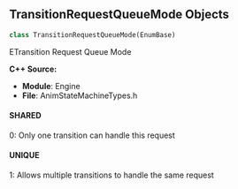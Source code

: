 ## TransitionRequestQueueMode Objects

```python
class TransitionRequestQueueMode(EnumBase)
```

ETransition Request Queue Mode

**C++ Source:**

- **Module**: Engine
- **File**: AnimStateMachineTypes.h

<a id="unreal.TransitionRequestQueueMode.SHARED"></a>

#### SHARED

0: Only one transition can handle this request

<a id="unreal.TransitionRequestQueueMode.UNIQUE"></a>

#### UNIQUE

1: Allows multiple transitions to handle the same request

<a id="unreal.TransitionRequestOverwriteMode"></a>